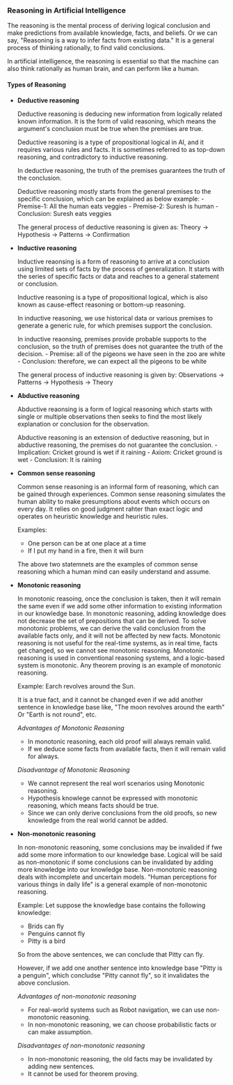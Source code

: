 ### Reasoning in Artificial Intelligence

The reasoning is the mental process of deriving logical conclusion and make predictions from available knowledge, facts, and beliefs. Or we can say, "Reasoning is a way to infer facts from existing data." It is a general process of thinking rationally, to find valid conclusions.

In artificial intelligence, the reasoning is essential so that the machine can also think rationally as human brain, and can perform like a human.

#### Types of Reasoning
- **Deductive reasoning**

    Deductive reasoning is deducing new information from logically related known information. It is the form of valid reasoning, which means the argument's conclusion must be true when the premises are true.
    
    Deductive reasoning is a type of propositional logical in AI, and it requires various rules and facts. It is sometimes referred to as top-down reasoning, and contradictory to inductive reasoning.
    
    In deductive reasoning, the truth of the premises guarantees the truth of the conclusion.
    
    Deductive reasoning mostly starts from the general premises to the specific conclusion, which can be explained as below example:
        - Premise-1: All the human eats veggies
        - Premise-2: Suresh is human
        - Conclusion: Suresh eats veggies
    
    The general process of deductive reasoning is given as: Theory -> Hypothesis -> Patterns -> Confirmation

- **Inductive reasoning**

    Inductive reaonsing is a form of reasoning to arrive at a conclusion using limited sets of facts by the process of generalization. It starts with the series of specific facts or data and reaches to a general statement or conclusion.
    
    Inductive reasoning is a type of propositional logical, which is also known as cause-effect reasoning or bottom-up reasoning.
    
    In inductive reasoning, we use historical data or various premises to generate a generic rule, for which premises support the conclusion.
    
    In inductive reaonsing, premises provide probable supports to the conclusion, so the truth of premises does not guarantee the truth of the decision.
        - Premise: all of the pigeons we have seen in the zoo are white
        - Conclusion: therefore, we can expect all the pigeons to be white

    The general process of inductive reasoning is given by: Observations -> Patterns -> Hypothesis -> Theory
    
- **Abductive reasoning**

    Abductive reaonsing is a form of logical reasoning which starts with single or multiple observations then seeks to find the most likely explanation or conclusion for the observation.
    
    Abductive reasoning is an extension of deductive reasoning, but in abductive reasoning, the premises do not guarantee the conclusion.
        - Implication: Cricket ground is wet if it raining
        - Axiom: Cricket ground is wet
        - Conclusion: It is raining
        
- **Common sense reasoning**

    Common sense reasoning is an informal form of reasoning, which can be gained through experiences. Common sense reasoning simulates the human ability to make presumptions about events which occurs on every day. It relies on good judgment rahter than exact logic and operates on heuristic knowledge and heuristic rules.
    
    Examples:
    - One person can be at one place at a time
    - If I put my hand in a fire, then it will burn
    
    The above two statemnets are the examples of common sense reasoning which a human mind can easily understand and assume.
    
- **Monotonic reasoning**

    In monotonic reasoing, once the conclusion is taken, then it will remain the same even if we add some other information to existing information in our knowledge base. In monotonic reasoning, adding knowledge does not decrease the set of prepositions that can be derived. To solve monotonic problems, we can derive the valid conclusion from the available facts only, and it will not be affected by new facts. Monotonic reasoning is not useful for the real-time systems, as in real time, facts get changed, so we cannot see monotonic reasoning. Monotonic reasoning is used in conventional reasoning systems, and a logic-based system is monotonic. Any theorem proving is an example of monotonic reasoning.
    
    Example: Earch revolves around the Sun.
    
    It is a true fact, and it cannot be changed even if we add another sentence in knowledge base like, "The moon revolves around the earth" Or "Earth is not round", etc.
    
    *Advantages of Monotonic Reasoning*
    - In monotonic reasoning, each old proof will always remain valid.
    - If we deduce some facts from available facts, then it will remain valid for always.
    
    *Disadvantage of Monotonic Reasoning*
    - We cannot represent the real worl scenarios using Monotonic reasoning.
    - Hypothesis knowlege cannot be expressed with monotonic reasoning, which means facts should be true.
    - Since we can only derive conclusions from the old proofs, so new knowledge from the real world cannot be added.
    
- **Non-monotonic reasoning**

    In non-monotonic reasoning, some conclusions may be invalided if fwe add some more information to our knowledge base. Logical will be said as non-monotonic if some conclusions can be invalidated by adding more knowledge into our knowledge base. Non-monotonic reasoning deals with incomplete and uncertain models. "Human perceptions for various things in daily life" is a general example of non-monotonic reasoning.
    
    Example: Let suppose the knowledge base contains the following knowledge:
    - Brids can fly
    - Penguins cannot fly
    - Pitty is a bird
    
    So from the above sentences, we can conclude that Pitty can fly.
    
    However, if we add one another sentence into knowledge base "Pitty is a penguin", which concludse "Pitty cannot fly", so it invalidates the above conclusion.
    
    *Advantages of non-monotonic reasoning*
    - For real-world systems such as Robot navigation, we can use non-monotonic reasoning.
    - In non-monotonic reasoning, we can choose probabilistic facts or can make assumption.
    
    *Disadvantages of non-monotonic reasoning*
    - In non-monotonic reasoning, the old facts may be invalidated by adding new sentences.
    - It cannot be used for theorem proving.